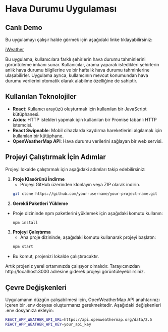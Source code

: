 # Hava Durumu Uygulaması

## Canlı Demo

Bu uygulamayı çalışır halde görmek için aşağıdaki linke tıklayabilirsiniz:

[iWeather](https://mahirkursun.github.io/weatherwise/)

Bu uygulama, kullanıcılara farklı şehirlerin hava durumu tahminlerini görüntüleme imkanı sunar. Kullanıcılar, arama yaparak istedikleri şehirlerin anlık hava durumu bilgilerine ve bir haftalık hava durumu tahminlerine ulaşabilirler. Uygulama ayrıca, kullanıcının mevcut konumundan hava durumu verilerini otomatik olarak alabilme özelliğine de sahiptir.

## Kullanılan Teknolojiler

- **React**: Kullanıcı arayüzü oluşturmak için kullanılan bir JavaScript kütüphanesi.
- **Axios**: HTTP istekleri yapmak için kullanılan bir Promise tabanlı HTTP istemcisi.
- **React Swipeable**: Mobil cihazlarda kaydırma hareketlerini algılamak için kullanılan bir kütüphane.
- **OpenWeatherMap API**: Hava durumu verilerini sağlayan bir web servisi.

## Projeyi Çalıştırmak İçin Adımlar

Projeyi lokalde çalıştırmak için aşağıdaki adımları takip edebilirsiniz:

1. **Proje Klasörünü İndirme**
   - Projeyi GitHub üzerinden klonlayın veya ZIP olarak indirin.
   ```bash
   git clone https://github.com/your-username/your-project-name.git

   ```
2. **Gerekli Paketleri Yükleme**

- Proje dizininde npm paketlerini yüklemek için aşağıdaki komutu kullanın:
  ```bash
  npm install

  ```

3. **Projeyi Çalıştırma**
   - Ana proje dizininde, aşağıdaki komutu kullanarak projeyi başlatın:
   ```bash
   npm start
   ```

- Bu komut, projenizi lokalde çalıştıracaktır.

Artık projeniz yerel ortamınızda çalışıyor olmalıdır. Tarayıcınızdan http://localhost:3000 adresine giderek projeyi görüntüleyebilirsiniz.

## Çevre Değişkenleri

Uygulamanın düzgün çalışabilmesi için, OpenWeatherMap API anahtarınızı içeren bir .env dosyası oluşturmanız gerekmektedir. Aşağıdaki değişkenleri .env dosyanıza ekleyin:

```bash
REACT_APP_WEATHER_API_URL=https://api.openweathermap.org/data/2.5
REACT_APP_WEATHER_API_KEY=your_api_key
```
